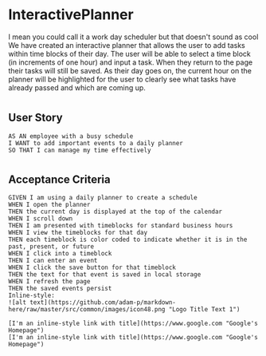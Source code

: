 # InteractivePlanner
I mean you could call it a work day scheduler but that doesn't sound as cool
We have created an interactive planner that allows the user to add tasks within time blocks of their day. The user will be able to select a time block (in increments of one hour) and input a task. When they return to the page their tasks will still be saved. As their day goes on, the current hour on the planner will be highlighted for the user to clearly see what tasks have already passed and which are coming up.
#
#
#
## User Story

```
AS AN employee with a busy schedule
I WANT to add important events to a daily planner
SO THAT I can manage my time effectively
```
#
#
## Acceptance Criteria

```
GIVEN I am using a daily planner to create a schedule
WHEN I open the planner
THEN the current day is displayed at the top of the calendar
WHEN I scroll down
THEN I am presented with timeblocks for standard business hours
WHEN I view the timeblocks for that day
THEN each timeblock is color coded to indicate whether it is in the past, present, or future
WHEN I click into a timeblock
THEN I can enter an event
WHEN I click the save button for that timeblock
THEN the text for that event is saved in local storage
WHEN I refresh the page
THEN the saved events persist
Inline-style: 
![alt text](https://github.com/adam-p/markdown-here/raw/master/src/common/images/icon48.png "Logo Title Text 1")

[I'm an inline-style link with title](https://www.google.com "Google's Homepage")
[I'm an inline-style link with title](https://www.google.com "Google's Homepage")
